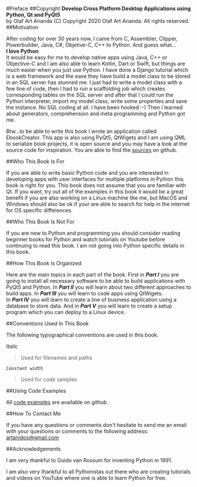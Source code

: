 #Preface
##Copyright
**Develop Cross Platform Desktop Applications using Python, Qt and PyQt5**  
by Olaf Art Ananda
(C) Copyright 2020 Olaf Art Ananda. All rights reserved.
##Motivation

After coding for over 30 years now, I came from C, Assembler, Clipper, Powerbuilder, Java, C#, Objetive-C, C++ to Python. And guess what...   
**I love Python**   
It would be easy for me to develop native apps using Java, C++ or Objective-C and I am also able to learn Kotlin, Dart or Swift, but things are much easier when you just use Python. 
I have done a Django tutorial which is a web framework and the ease they have build a model class to be stored in an SQL server has stunned me. I just had to write a model class with a few line of code, then I had to run a scaffolding job which creates corresponding tables on the SQL server and after that I could run the Python interpreter, import my model class, write some properties and save the instance. 
No SQL coding at all. I have been hooked :-) 
Then I learned about generators, comprehension and meta programming and Python got me. 

Btw...to be able to write this book I wrote an application called EbookCreator. This app is also using PyQt5, QtWigets and I am using QML to serialize book projects, it is open source and you may have a look at the source code for inspiration. You are able to find the <a href="https://github.com/Artanidos/EbookCreator/">sources</a> on github.

##Who This Book Is For

If you are able to write basic Python code and you are interested in developing apps with user interfaces for multiple platforms in Python this book is right for you. 
This book does not assume that you are familiar with Qt. 
If you want, try out all of the examples in this book it would be a great benefit if you are also working on a Linux machine like me, but MacOS and Windows should also be ok if your are able to search for help in the internet for OS specific differences. 

##Who This Book Is Not For

If you are new to Python and programming you should consider reading beginner books for Python and watch tutorials on Youtube before continuing to read this book. 
I am not going into Python specific details in this book. 

##How This Book Is Organized

Here are the main topics in each part of the book. 
First in ***Part I*** you are going to install all necessary software to be able to build applications with PyQt5 and Python.
In ***Part II*** you will learn about two different approaches to build apps. 
In ***Part III*** you will learn to code apps using QtWigets.   
In ***Part IV*** you will learn to create a line of business application using a database to store data.
And in ***Part V*** you will learn to create a setup program which you can deploy to a Linux device. 

##Conventions Used In This Book

The following typographical conventions are used in this book. 

*Italic*
<blockquote>
<p>Used for filenames and paths</p>  
</blockquote>

```
Constant width
```

<blockquote>
<p>Used for code samples</p>  
</blockquote>

##Using Code Examples

All [code examples](https://github.com/Artanidos/PythonDesktopBook/) are available on github .

##How To Contact Me

If you have any questions or comments don't hesitate to send me an email with your questions or comments to the following address: artanidos@gmail.com

##Acknowledgements

I am very thankful to Guido van Rossum for inventing Python in 1991.

I am also very thankful to all Pythonistas out there who are creating tutorials and videos on YouTube where one is able to learn Python for free.
